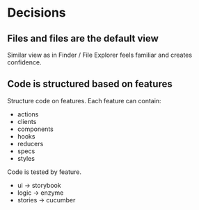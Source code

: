 
# Decisions
## Files and files are the default view
Similar view as in Finder / File Explorer feels familiar and creates confidence.

## Code is structured based on features
Structure code on features.
Each feature can contain:
- actions
- clients
- components
- hooks
- reducers
- specs
- styles

Code is tested by feature.
- ui -> storybook
- logic -> enzyme
- stories -> cucumber




